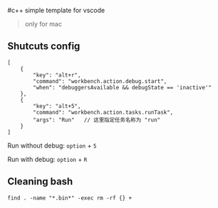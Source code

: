 #c++ simple template for vscode

> only for mac

## Shutcuts config

```
[
    {
        "key": "alt+r",
        "command": "workbench.action.debug.start",
        "when": "debuggersAvailable && debugState == 'inactive'"
    },
    {
        "key": "alt+5",
        "command": "workbench.action.tasks.runTask",
        "args": "Run"   // 这里指定任务名称为 "run"
    }
]
```
Run without debug: `option` + `5`

Run with debug: `option` + `R`

## Cleaning bash

`find . -name "*.bin*" -exec rm -rf {} +`
